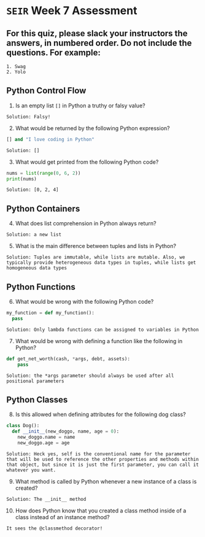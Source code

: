 # `SEIR` Week 7 Assessment
## For this quiz, please slack your instructors the answers, in numbered order. Do not include the questions. For example:
    1. Swag
    2. Yolo

## Python Control Flow

1. Is an empty list ``[]`` in Python a truthy or falsy value?

```Solution: Falsy! ```

2. What would be returned by the following Python expression?

```python
[] and "I love coding in Python"
```

```Solution: [] ```

3. What would get printed from the following Python code?

```python
nums = list(range(0, 6, 2))
print(nums)
```

```Solution: [0, 2, 4]```

## Python Containers

4. What does list comprehension in Python always return?

`` Solution: a new list ``

5. What is the main difference between tuples and lists in Python?

``Solution: Tuples are immutable, while lists are mutable. Also, we typically provide heterogeneous data types in tuples, while lists get homogeneous data types ``

## Python Functions

6. What would be wrong with the following Python code?

```python
my_function = def my_function():
  pass
```

``Solution: Only lambda functions can be assigned to variables in Python``


7. What would be wrong with defining a function like the following in Python?

```Python
def get_net_worth(cash, *args, debt, assets):
    pass
```

`` Solution: the *args parameter should always be used after all positional parameters ``

## Python Classes

8. Is this allowed when defining attributes for the following dog class?

```python
class Dog():
  def __init__(new_doggo, name, age = 0):
    new_doggo.name = name
    new_doggo.age = age
```

``Solution: Heck yes, self is the conventional name for the parameter that will be used to reference the other properties and methods within that object, but since it is just the first parameter, you can call it whatever you want. ``

9. What method is called by Python whenever a new instance of a class is created?

``Solution: The __init__ method``

10. How does Python know that you created a class method inside of a class instead of an instance method?

`` It sees the @classmethod decorator! ``



